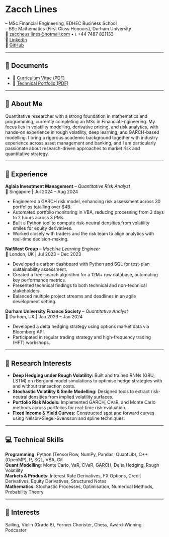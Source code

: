 # Zacch Lines

– MSc Financial Engineering, EDHEC Business School  
– BSc Mathematics (First Class Honours), Durham University  
📧 zaccheus.lines@hotmail.com • 📞 +44 7487 821133  
🔗 [LinkedIn](https://www.linkedin.com/in/your-link)  
🔗 [GitHub](https://github.com/your-github)

---

## 📄 Documents

- 📌 [Curriculum Vitae (PDF)](./docs/Zacch_Lines_CV.pdf)
- 📎 [Technical Portfolio (PDF)](./docs/Zacch_Lines_Technical_Portfolio.pdf)

---

## 👋 About Me

Quantitative researcher with a strong foundation in mathematics and programming, currently completing an MSc in Financial Engineering. My focus lies in volatility modelling, derivative pricing, and risk analytics, with hands-on experience in rough volatility, deep learning, and GARCH-based modelling. I bring a rigorous academic background together with industry experience across asset management and banking, and I am particularly passionate about research-driven approaches to market risk and quantitative strategy.

---

## 💼 Experience

**Aglaia Investment Management** – *Quantitative Risk Analyst*  
📍 Singapore | Jul 2024 – Aug 2024  
- Engineered a GARCH risk model, enhancing risk assessment across 30 portfolios totalling over $4B.  
- Automated portfolio monitoring in VBA, reducing processing from 3 days to 2 hours across 3 PMs.  
- Built a Python tool to compute risk-neutral densities from volatility smiles for equity derivatives.  
- Worked closely with traders and the risk team to align analytics with real-time decision-making.  

**NatWest Group** – *Machine Learning Engineer*  
📍 London, UK | Jul 2023 – Dec 2023  
- Developed a carbon dashboard with Python and SQL for test-plan sustainability assessment.  
- Created a tree-search algorithm for a 12M+ row database, automating key performance metrics.  
- Presented technical findings to both technical and non-technical stakeholders.  
- Balanced multiple project streams and deadlines in an agile development setting.  

**Durham University Finance Society** – *Quantitative Analyst*  
📍 Durham, UK | Jan 2023 – Jan 2024  
- Developed a delta hedging strategy using options market data via Bloomberg API.  
- Participated in regular trading strategy and high-frequency trading (HFT) workshops.  

---

## 🧠 Research Interests

- **Deep Hedging under Rough Volatility:** Built and trained RNNs (GRU, LSTM) on rBergomi model simulations to optimise hedge strategies with and without transaction costs.  
- **Stochastic Volatility & Smile Modelling:** Designed tools to extract risk-neutral densities from implied volatility surfaces.  
- **Portfolio Risk Models:** Implemented GARCH, CVaR, and Monte Carlo methods across portfolios for real-time risk evaluation.  
- **Fixed Income & Yield Curves:** Constructed spot and forward curves using Nelson-Siegel-Svensson and spline techniques.

---

## 💻 Technical Skills

**Programming**: Python (TensorFlow, NumPy, Pandas, QuantLib), C++ (OpenMP), R, SQL, VBA, Git  
**Quant Modelling**: Monte Carlo, VaR, CVaR, GARCH, Delta Hedging, Rough Volatility  
**Markets & Products**: Interest Rate Derivatives, FX Options, Credit Derivatives, Equity Derivatives, Structured Notes  
**Mathematics**: Stochastic Processes, Optimisation, Numerical Methods, Probability Theory

---

## 🎻 Interests

Sailing, Violin (Grade 8), Former Chorister, Chess, Award-Winning Podcaster
